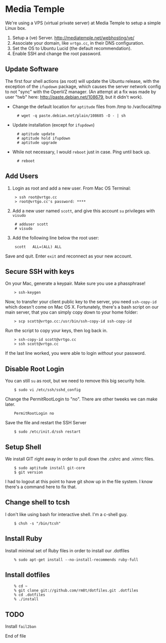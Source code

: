 Media Temple
============

We're using a VPS (virtual private server) at Media Temple to setup a simple Linux box.

1. Setup a (ve) Server. http://mediatemple.net/webhosting/ve/
2. Associate your domain, like `vrtgo.cc`, in their DNS configuration.
3. Set the OS to Ubuntu Lucid (the default recommendation).
4. Enable SSH and change the root password.

Update Software
---------------
The first four shell actions (as root) will update the Ubuntu release,
with the exception of the `ifupdown` package, which causes the server 
network config to not "sync" with the OpenVZ manager. (An attempt at a fix
was made by user "twb" here: http://paste.debian.net/108679, but it didn't work).

* Change the default location for `aptitude` files from /tmp to /var/local/tmp 

		# wget -q paste.debian.net/plain/108685 -O - | sh

* Update installation (except for `ifupdown`)

		# aptitude update
		# aptitude hold ifupdown
		# aptitude upgrade

* While not necessary, I would `reboot` just in case. Ping until back up.

		# reboot

Add Users
---------

1. Login as root and add a new user. From Mac OS Terminal:

		> ssh root@vrtgo.cc  
		> root@vrtgo.cc's password: ****  

2. Add a new user named `scott`, and give this account `su` privileges with `visudo`

		# adduser scott  
		# visudo  

3. Add the following line below the root user:

		scott	ALL=(ALL) ALL

Save and quit. Enter `exit` and reconnect as your new account.


Secure SSH with keys
--------------------
On your Mac, generate a keypair. Make sure you use a phassphrase! 

		> ssh-keygen 

Now, to transfer your client public key to the server, you need `ssh-copy-id`
which doesn't come on Mac OS X. Fortunately, there's a bash script on our 
main server, that you can simply copy down to your home folder:

		> scp scott@vrtgo.cc:/usr/bin/ssh-copy-id ssh-copy-id

Run the script to copy your keys, then log back in.

		> ssh-copy-id scott@vrtgo.cc
		> ssh scott@vrtgo.cc

If the last line worked, you were able to login *without* your password.


Disable Root Login
------------------
You can still `su` as root, but we need to remove this big security hole.

		$ sudo vi /etc/ssh/sshd_config
	
Change the PermitRootLogin to "no". There are other tweeks we can make later.
	
		PermitRootLogin no

Save the file and restart the SSH Server

		$ sudo /etc/init.d/ssh restart
	

Setup Shell 
-----------
We install GIT right away in order to pull down the .cshrc and .vimrc files.

		$ sudo aptitude install git-core
		$ git version

I had to logout at this point to have git show up in the file system. I know there's a command here to fix that. 

## Change shell to tcsh
I don't like using bash for interactive shell. I'm a c-shell guy.

		$ chsh -s "/bin/tcsh"


## Install Ruby

Install minimal set of Ruby files in order to install our .dotfiles

		% sudo apt-get install --no-install-recommends ruby-full

## Install dotfiles

		% cd ~
		% git clone git://github.com/rm8t/dotfiles.git .dotfiles
		% cd .dotfiles
		% ./install


TODO
----
Install `fail2ban`


End of file


